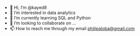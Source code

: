 - 👋 Hi, I’m @kayed8
- 👀 I’m interested in data analytics
- 🌱 I’m currently learning SQL and Python
- 💞️ I’m looking to collaborate on ...
- 📫 How to reach me through my email philipaloba@gmail.com

<!---
kayed8/kayed8 is a ✨ special ✨ repository because its `README.md` (this file) appears on your GitHub profile.
You can click the Preview link to take a look at your changes.
--->
